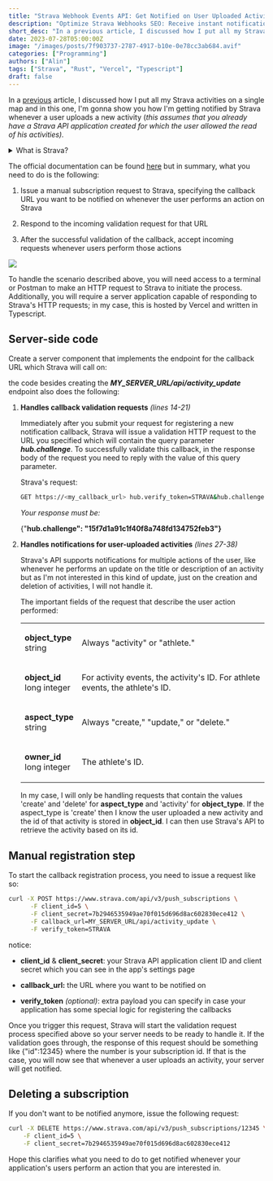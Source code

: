 ```yaml
---
title: "Strava Webhook Events API: Get Notified on User Uploaded Activities"
description: "Optimize Strava Webhooks SEO: Receive instant notifications for user activities; effortlessly monitor cycling and running"
short_desc: "In a previous article, I discussed how I put all my Strava activities on a single map"
date: 2023-07-28T05:00:00Z
image: "/images/posts/7f903737-2787-4917-b10e-0e78cc3ab684.avif"
categories: ["Programming"]
authors: ["Alin"]
tags: ["Strava", "Rust", "Vercel", "Typescript"]
draft: false
---
```

In a [previous](./mapping-all-my-sports-activities-using-rust-leafletjs-and-openai) article, I discussed how I put all my Strava activities on a single map and in this one, I'm gonna show you how I'm getting notified by Strava whenever a user uploads a new activity (*this assumes that you already have a Strava API application created for which the user allowed the read of his activities).*

<details data-node-type="hn-details-summary"><summary>What is Strava?</summary><div data-type="detailsContent">"Strava is an American internet service for tracking physical exercise which incorporates social network features. It is mostly used for cycling and running using Global Positioning System data. Strava records data for a user's activities, which can then be shared with the user's followers or shared publicly."</div></details>

The official documentation can be found [here](https://developers.strava.com/docs/webhooks/) but in summary, what you need to do is the following:

1. Issue a manual subscription request to Strava, specifying the callback URL you want to be notified on whenever the user performs an action on Strava
    
2. Respond to the incoming validation request for that URL
    
3. After the successful validation of the callback, accept incoming requests whenever users perform those actions
    

![](/images/posts/7f903737-2787-4917-b10e-0e78cc3ab684.avif)

To handle the scenario described above, you will need access to a terminal or Postman to make an HTTP request to Strava to initiate the process. Additionally, you will require a server application capable of responding to Strava's HTTP requests; in my case, this is hosted by Vercel and written in Typescript.

## Server-side code

Create a server component that implements the endpoint for the callback URL which Strava will call on:

<script src="https://gist.github.com/24rush/82161b0c62299e5f545e7c7d133eb34d.js"></script>

the code besides creating the ***MY\_SERVER\_URL/api/activity\_update*** endpoint also does the following:

1. **Handles callback validation requests** *(lines 14-21)*

    Immediately after you submit your request for registering a new notification callback, Strava will issue a validation HTTP request to the URL you specified which will contain the query parameter ***hub.challenge***. To successfully validate this callback, in the response body of the request you need to reply with the value of this query parameter.
    
    Strava's request:
    ```bash
    GET https://<my_callback_url> hub.verify_token=STRAVA&hub.challenge=15f7d1a91c1f40f8a748fd134752feb3&hub.mode=subscribe
    ```
    *Your response must be:*
    
    {"**hub.challenge": "15f7d1a91c1f40f8a748fd134752feb3"}**
    
2. **Handles notifications for user-uploaded activities** *(lines 27-38)*
    
    Strava's API supports notifications for multiple actions of the user, like whenever he performs an update on the title or description of an activity but as I'm not interested in this kind of update, just on the creation and deletion of activities, I will not handle it.
    
    The important fields of the request that describe the user action performed:    
    <table><tbody><tr><td colspan="1" rowspan="1"><p><strong>object_type</strong><br>string</p></td><td colspan="1" rowspan="1"><p>Always "activity" or "athlete."</p></td></tr><tr><td colspan="1" rowspan="1"><p><strong>object_id</strong><br>long integer</p></td><td colspan="1" rowspan="1"><p>For activity events, the activity's ID. For athlete events, the athlete's ID.</p></td></tr><tr><td colspan="1" rowspan="1"><p><strong>aspect_type</strong><br>string</p></td><td colspan="1" rowspan="1"><p>Always "create," "update," or "delete."</p></td></tr><tr><td colspan="1" rowspan="1"><p><strong>owner_id</strong><br>long integer</p></td><td colspan="1" rowspan="1"><p>The athlete's ID.</p></td></tr></tbody></table>
    
    In my case, I will only be handling requests that contain the values 'create' and 'delete' for **aspect\_type** and 'activity' for **object\_type**. If the aspect\_type is 'create' then I know the user uploaded a new activity and the id of that activity is stored in **object\_id**. I can then use Strava's API to retrieve the activity based on its id.
    

## Manual registration step

To start the callback registration process, you need to issue a request like so:

```bash
curl -X POST https://www.strava.com/api/v3/push_subscriptions \
      -F client_id=5 \
      -F client_secret=7b2946535949ae70f015d696d8ac602830ece412 \
      -F callback_url=MY_SERVER_URL/api/activity_update \
      -F verify_token=STRAVA
```

notice:

- **client\_id** & **client\_secret**: your Strava API application client ID and client secret which you can see in the app's settings page

- **callback\_url:** the URL where you want to be notified on

- **verify\_token** *(optional)*: extra payload you can specify in case your application has some special logic for registering the callbacks

Once you trigger this request, Strava will start the validation request process specified above so your server needs to be ready to handle it. If the validation goes through, the response of this request should be something like {"id":12345} where the number is your subscription id. If that is the case, you will now see that whenever a user uploads an activity, your server will get notified.

## Deleting a subscription

If you don't want to be notified anymore, issue the following request:

```bash
curl -X DELETE https://www.strava.com/api/v3/push_subscriptions/12345 \
    -F client_id=5 \
    -F client_secret=7b2946535949ae70f015d696d8ac602830ece412
```

Hope this clarifies what you need to do to get notified whenever your application's users perform an action that you are interested in.